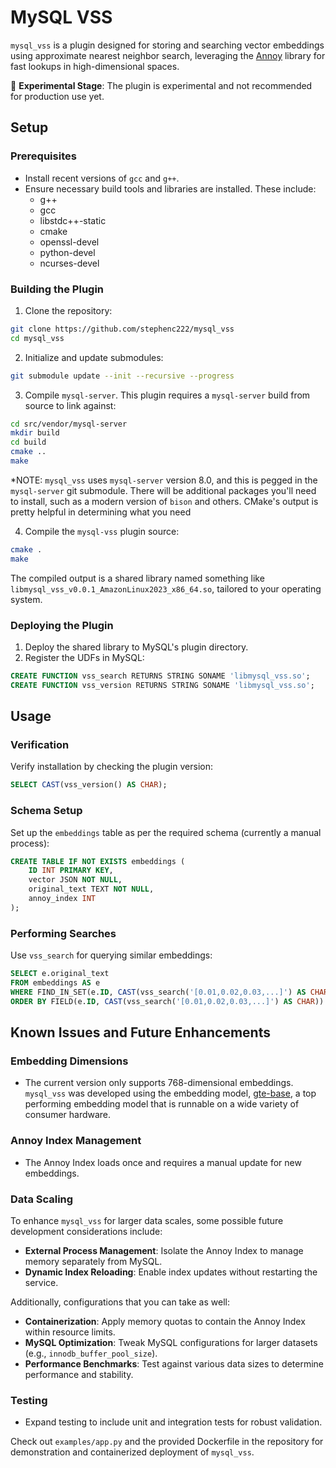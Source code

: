 # MySQL VSS

`mysql_vss` is a plugin designed for storing and searching vector embeddings using approximate nearest neighbor search, leveraging the [Annoy](https://github.com/spotify/annoy) library for fast lookups in high-dimensional spaces.

🚧 **Experimental Stage**: The plugin is experimental and not recommended for production use yet.

## Setup

### Prerequisites

- Install recent versions of `gcc` and `g++`.
- Ensure necessary build tools and libraries are installed. These include:
  - g++
  - gcc
  - libstdc++-static
  - cmake
  - openssl-devel
  - python-devel
  - ncurses-devel

### Building the Plugin

1. Clone the repository:

```bash
git clone https://github.com/stephenc222/mysql_vss
cd mysql_vss
```

2. Initialize and update submodules:

```bash
git submodule update --init --recursive --progress
```

3. Compile `mysql-server`. This plugin requires a `mysql-server` build from source to link against:

```bash
cd src/vendor/mysql-server
mkdir build
cd build
cmake ..
make
```

\*NOTE: `mysql_vss` uses `mysql-server` version 8.0, and this is pegged in the `mysql-server` git submodule. There will be additional packages you'll need to install, such as a modern version of `bison` and others. CMake's output is pretty helpful in determining what you need

4. Compile the `mysql-vss` plugin source:

```bash
cmake .
make
```

The compiled output is a shared library named something like `libmysql_vss_v0.0.1_AmazonLinux2023_x86_64.so`, tailored to your operating system.

### Deploying the Plugin

1. Deploy the shared library to MySQL's plugin directory.
2. Register the UDFs in MySQL:

```sql
CREATE FUNCTION vss_search RETURNS STRING SONAME 'libmysql_vss.so';
CREATE FUNCTION vss_version RETURNS STRING SONAME 'libmysql_vss.so';
```

## Usage

### Verification

Verify installation by checking the plugin version:

```sql
SELECT CAST(vss_version() AS CHAR);
```

### Schema Setup

Set up the `embeddings` table as per the required schema (currently a manual process):

```sql
CREATE TABLE IF NOT EXISTS embeddings (
    ID INT PRIMARY KEY,
    vector JSON NOT NULL,
    original_text TEXT NOT NULL,
    annoy_index INT
);
```

### Performing Searches

Use `vss_search` for querying similar embeddings:

```sql
SELECT e.original_text
FROM embeddings AS e
WHERE FIND_IN_SET(e.ID, CAST(vss_search('[0.01,0.02,0.03,...]') AS CHAR)) > 0
ORDER BY FIELD(e.ID, CAST(vss_search('[0.01,0.02,0.03,...]') AS CHAR)) DESC;
```

## Known Issues and Future Enhancements

### Embedding Dimensions

- The current version only supports 768-dimensional embeddings. `mysql_vss` was developed using the embedding model, [gte-base](https://huggingface.co/thenlper/gte-base), a top performing embedding model that is runnable on a wide variety of consumer hardware.

### Annoy Index Management

- The Annoy Index loads once and requires a manual update for new embeddings.

### Data Scaling

To enhance `mysql_vss` for larger data scales, some possible future development considerations include:

- **External Process Management**: Isolate the Annoy Index to manage memory separately from MySQL.
- **Dynamic Index Reloading**: Enable index updates without restarting the service.

Additionally, configurations that you can take as well:

- **Containerization**: Apply memory quotas to contain the Annoy Index within resource limits.
- **MySQL Optimization**: Tweak MySQL configurations for larger datasets (e.g., `innodb_buffer_pool_size`).
- **Performance Benchmarks**: Test against various data sizes to determine performance and stability.

### Testing

- Expand testing to include unit and integration tests for robust validation.

Check out `examples/app.py` and the provided Dockerfile in the repository for demonstration and containerized deployment of `mysql_vss`.
